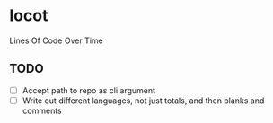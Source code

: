 # locot

Lines Of Code Over Time

## TODO

- [ ] Accept path to repo as cli argument
- [ ] Write out different languages, not just totals, and then blanks and comments
